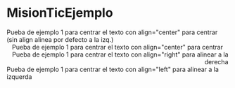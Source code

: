 # MisionTicEjemplo
<div>
Pueba de ejemplo 1 para centrar el texto con align="center" para centrar (sin align alinea por defecto a la izq.)
</div>
<div align="center">
Pueba de ejemplo 1 para centrar el texto con align="center" para centrar
</div>
<div align="right">
Pueba de ejemplo 1 para centrar el texto con align="right" para alinear a la derecha
</div>
<div align="left">
Pueba de ejemplo 1 para centrar el texto con align="left" para alinear a la izquerda 
</div>
